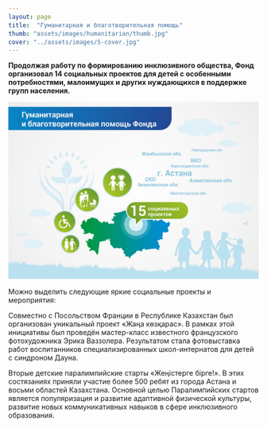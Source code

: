 ```yaml
---
layout: page
title:  "Гуманитарная и благотворительная помощь"
thumb: "assets/images/humanitarian/thumb.jpg"
cover: "../assets/images/5-cover.jpg"
---
```


**Продолжая работу по формированию инклюзивного общества, Фонд организовал 14
социальных проектов для детей с особенными потребностями, малоимущих и других
нуждающихся в поддержке групп населения.**

![](../assets/images/humanitarian/main-infographic.jpg)

<div class="expandable-content" markdown="1">

Можно выделить следующие яркие социальные проекты и мероприятия:

Совместно с Посольством Франции в Республике Казахстан был организован
уникальный проект «Жаңа көзқарас». В рамках этой инициативы был проведён
мастер-класс известного французского фотохудожника Эрика Ваззолера.
Результатом стала фотовыставка работ воспитанников специализированных
школ-интернатов для детей с синдроном Дауна.

Вторые детские паралимпийские старты «Жеңістерге бірге!». В этих состязаниях
приняли участие более 500 ребят из города Астана и восьми областей Казахстана.
Основной целью Паралимпийских стартов является популяризация и развитие
адаптивной физической культуры, развитие новых коммуникативных навыков
в сфере инклюзивного образования.

</div>
